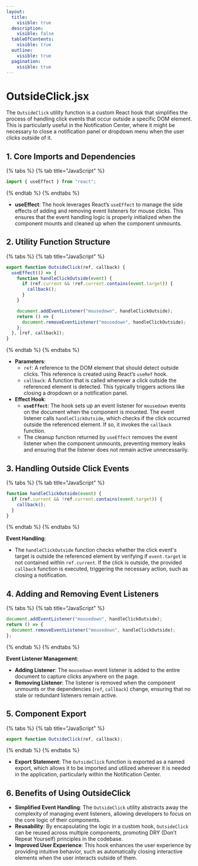 ```yaml
---
layout:
  title:
    visible: true
  description:
    visible: false
  tableOfContents:
    visible: true
  outline:
    visible: true
  pagination:
    visible: true
---
```


# OutsideClick.jsx

The `OutsideClick` utility function is a custom React hook that simplifies the process of handling click events that occur outside a specific DOM element. This is particularly useful in the Notification Center, where it might be necessary to close a notification panel or dropdown menu when the user clicks outside of it.

## 1. **Core Imports and Dependencies**

{% tabs %}
{% tab title="JavaScript" %}
```javascript
import { useEffect } from "react";
```
{% endtab %}
{% endtabs %}

* **useEffect**: The hook leverages React’s `useEffect` to manage the side effects of adding and removing event listeners for mouse clicks. This ensures that the event handling logic is properly initialized when the component mounts and cleaned up when the component unmounts.

## 2. **Utility Function Structure**

{% tabs %}
{% tab title="JavaScript" %}
```javascript
export function OutsideClick(ref, callback) {
  useEffect(() => {
    function handleClickOutside(event) {
      if (ref.current && !ref.current.contains(event.target)) {
        callback();
      }
    }

    document.addEventListener("mousedown", handleClickOutside);
    return () => {
      document.removeEventListener("mousedown", handleClickOutside);
    };
  }, [ref, callback]);
}
```
{% endtab %}
{% endtabs %}

* **Parameters**:
  * `ref`: A reference to the DOM element that should detect outside clicks. This reference is created using React’s `useRef` hook.
  * `callback`: A function that is called whenever a click outside the referenced element is detected. This typically triggers actions like closing a dropdown or a notification panel.
* **Effect Hook**:
  * **`useEffect`**: The hook sets up an event listener for `mousedown` events on the document when the component is mounted. The event listener calls `handleClickOutside`, which checks if the click occurred outside the referenced element. If so, it invokes the `callback` function.
  * The cleanup function returned by `useEffect` removes the event listener when the component unmounts, preventing memory leaks and ensuring that the listener does not remain active unnecessarily.

## 3. **Handling Outside Click Events**

{% tabs %}
{% tab title="JavaScript" %}
```javascript
function handleClickOutside(event) {
  if (ref.current && !ref.current.contains(event.target)) {
    callback();
  }
}
```
{% endtab %}
{% endtabs %}

**Event Handling**:

* The `handleClickOutside` function checks whether the click event's target is outside the referenced element by verifying if `event.target` is not contained within `ref.current`. If the click is outside, the provided `callback` function is executed, triggering the necessary action, such as closing a notification.

## 4. **Adding and Removing Event Listeners**

{% tabs %}
{% tab title="JavaScript" %}
```javascript
document.addEventListener("mousedown", handleClickOutside);
return () => {
  document.removeEventListener("mousedown", handleClickOutside);
};
```
{% endtab %}
{% endtabs %}

**Event Listener Management**:

* **Adding Listener**: The `mousedown` event listener is added to the entire document to capture clicks anywhere on the page.
* **Removing Listener**: The listener is removed when the component unmounts or the dependencies (`ref`, `callback`) change, ensuring that no stale or redundant listeners remain active.

## 5. **Component Export**

{% tabs %}
{% tab title="JavaScript" %}
```javascript
export function OutsideClick(ref, callback);
```
{% endtab %}
{% endtabs %}

* **Export Statement**: The `OutsideClick` function is exported as a named export, which allows it to be imported and utilized wherever it is needed in the application, particularly within the Notification Center.

## 6. **Benefits of Using OutsideClick**

* **Simplified Event Handling**: The `OutsideClick` utility abstracts away the complexity of managing event listeners, allowing developers to focus on the core logic of their components.
* **Reusability**: By encapsulating the logic in a custom hook, `OutsideClick` can be reused across multiple components, promoting DRY (Don't Repeat Yourself) principles in the codebase.
* **Improved User Experience**: This hook enhances the user experience by providing intuitive behavior, such as automatically closing interactive elements when the user interacts outside of them.
